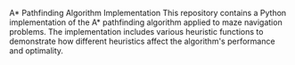 A* Pathfinding Algorithm Implementation
This repository contains a Python implementation of the A* pathfinding algorithm applied to maze navigation problems. The implementation includes various heuristic functions to demonstrate how different heuristics affect the algorithm's performance and optimality.

